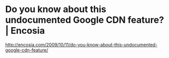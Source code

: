 <!--
id: 213216665
link: http://kevinisom.info/post/213216665/do-you-know-about-this-undocumented-google-cdn-feature
slug: do-you-know-about-this-undocumented-google-cdn-feature
date: Thu Oct 15 2009 11:57:32 GMT+1300 (NZDT)
raw: {"blog_name":"kevinisom","id":213216665,"post_url":"http://kevinisom.info/post/213216665/do-you-know-about-this-undocumented-google-cdn-feature","slug":"do-you-know-about-this-undocumented-google-cdn-feature","type":"link","date":"2009-10-14 22:57:32 GMT","timestamp":1255561052,"state":"published","format":"html","reblog_key":"VK9nws0L","tags":[],"short_url":"http://tmblr.co/Zw68YyCjMsP","highlighted":[],"feed_item":"http://encosia.com/2009/10/11/do-you-know-about-this-undocumented-google-cdn-feature/","from_feed_id":"650234","note_count":0,"title":"Do you know about this undocumented Google CDN feature? | Encosia","url":"http://encosia.com/2009/10/11/do-you-know-about-this-undocumented-google-cdn-feature/","description":""}
publish: 2009-10-015
tags: 
title: Do you know about this undocumented Google CDN feature? | Encosia
-->


Do you know about this undocumented Google CDN feature? | Encosia
=================================================================

<http://encosia.com/2009/10/11/do-you-know-about-this-undocumented-google-cdn-feature/>

